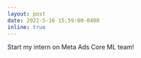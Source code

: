 ```yaml
---
layout: post
date: 2022-5-16 15:59:00-0400
inline: true
---
```

Start my intern on Meta Ads Core ML team!
